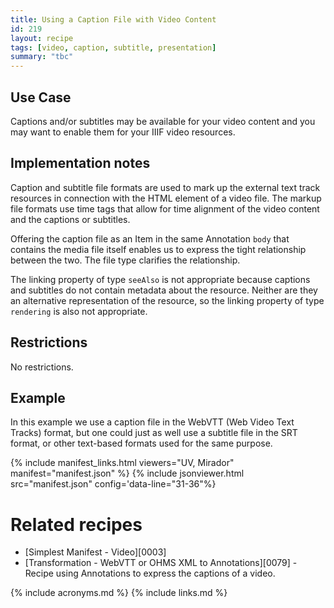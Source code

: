 ```yaml
---
title: Using a Caption File with Video Content
id: 219
layout: recipe
tags: [video, caption, subtitle, presentation]
summary: "tbc"
---
```



## Use Case

Captions and/or subtitles may be available for your video content and you may want to enable them for your IIIF video resources. 

## Implementation notes

Caption and subtitle file formats are used to mark up the external text track resources in connection with the HTML <track> element of a video file. The markup file formats use time tags that allow for time alignment of the video content and the captions or subtitles. 

Offering the caption file as an Item in the same Annotation `body` that contains the media file itself enables us to express the tight relationship between the two. The file type clarifies the relationship.

The linking property of type `seeAlso` is not appropriate because captions and subtitles do not contain metadata about the resource. Neither are they an alternative representation of the resource, so the linking property of type `rendering` is also not appropriate.

## Restrictions

No restrictions.

## Example

In this example we use a caption file in the WebVTT (Web Video Text Tracks) format, but one could just as well use a subtitle file in the SRT format, or other text-based formats used for the same purpose.

{% include manifest_links.html viewers="UV, Mirador" manifest="manifest.json" %}
{% include jsonviewer.html src="manifest.json" config='data-line="31-36"%}

# Related recipes

- [Simplest Manifest - Video][0003]
- [Transformation - WebVTT or OHMS XML to Annotations][0079] - Recipe using Annotations to express the captions of a video.

{% include acronyms.md %}
{% include links.md %}

